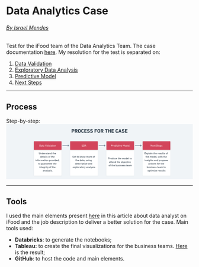 # Data Analytics Case
###### [By Israel Mendes](https://github.com/israelmendez232)
Test for the iFood team of the Data Analytics Team. The case documentation [here](https://github.com/israelmendez232/data-business-analyst-test/blob/main/doc/iFood%20Data%20Analyst%20Case.pdf). My resolution for the test is separated on: 
1. [Data Validation](https://databricks-prod-cloudfront.cloud.databricks.com/public/4027ec902e239c93eaaa8714f173bcfc/2372086426737077/449765189887875/7923806185164002/latest.html)
2. [Exploratory Data Analysis](https://databricks-prod-cloudfront.cloud.databricks.com/public/4027ec902e239c93eaaa8714f173bcfc/2372086426737077/449765189887902/7923806185164002/latest.html)
3. [Predictive Model](https://github.com/israelmendez232/data-business-analyst-test/blob/main/notebooks/03-model-data-analytics-test-ifood-israel-mendes.ipynb)
4. [Next Steps](https://github.com/israelmendez232/data-business-analyst-test/blob/main/presentation/iFood%20CRM%20Data%20Analyst%20Case%20-%20Israel%20Mendes.pdf)

--- 

## Process
Step-by-step:
![data-analytics-base](images/process-case.png)

---

## Tools
I used the main elements present [here](https://medium.com/ifood-tech/como-%C3%A9-ser-um-data-analyst-no-ifood-9633f24b29cc) in this article about data analyst on iFood and the job description to deliver a better solution for the case. Main tools used:
- **Databricks**: to generate the notebooks;
- **Tableau:** to create the final visualizations for the business teams. [Here](https://public.tableau.com/profile/israel3761#!/vizhome/analysis-ifood-test-data-analyticstwb/DataAnalysisiFoodCase?publish=yes) is the result;
- **GitHub**: to host the code and main elements.
